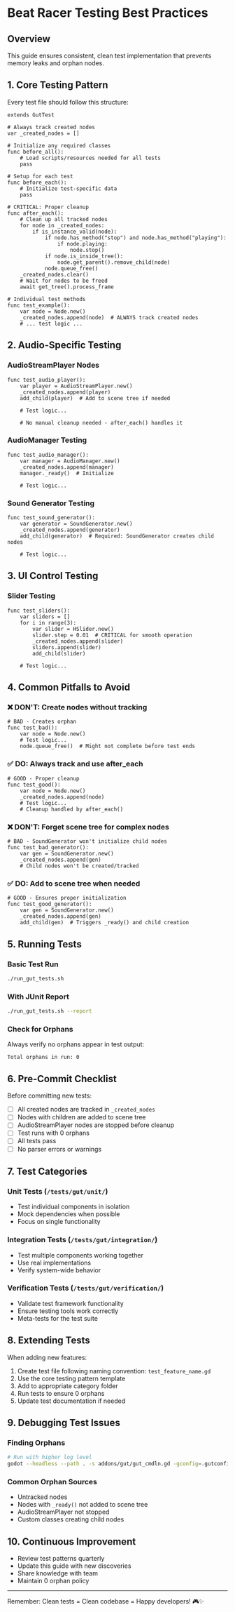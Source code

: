 # Beat Racer Testing Best Practices

## Overview
This guide ensures consistent, clean test implementation that prevents memory leaks and orphan nodes.

## 1. Core Testing Pattern

Every test file should follow this structure:

```gdscript
extends GutTest

# Always track created nodes
var _created_nodes = []

# Initialize any required classes
func before_all():
    # Load scripts/resources needed for all tests
    pass

# Setup for each test
func before_each():
    # Initialize test-specific data
    pass

# CRITICAL: Proper cleanup
func after_each():
    # Clean up all tracked nodes
    for node in _created_nodes:
        if is_instance_valid(node):
            if node.has_method("stop") and node.has_method("playing"):
                if node.playing:
                    node.stop()
            if node.is_inside_tree():
                node.get_parent().remove_child(node)
            node.queue_free()
    _created_nodes.clear()
    # Wait for nodes to be freed
    await get_tree().process_frame

# Individual test methods
func test_example():
    var node = Node.new()
    _created_nodes.append(node)  # ALWAYS track created nodes
    # ... test logic ...
```

## 2. Audio-Specific Testing

### AudioStreamPlayer Nodes
```gdscript
func test_audio_player():
    var player = AudioStreamPlayer.new()
    _created_nodes.append(player)
    add_child(player)  # Add to scene tree if needed
    
    # Test logic...
    
    # No manual cleanup needed - after_each() handles it
```

### AudioManager Testing
```gdscript
func test_audio_manager():
    var manager = AudioManager.new()
    _created_nodes.append(manager)
    manager._ready()  # Initialize
    
    # Test logic...
```

### Sound Generator Testing
```gdscript
func test_sound_generator():
    var generator = SoundGenerator.new()
    _created_nodes.append(generator)
    add_child(generator)  # Required: SoundGenerator creates child nodes
    
    # Test logic...
```

## 3. UI Control Testing

### Slider Testing
```gdscript
func test_sliders():
    var sliders = []
    for i in range(3):
        var slider = HSlider.new()
        slider.step = 0.01  # CRITICAL for smooth operation
        _created_nodes.append(slider)
        sliders.append(slider)
        add_child(slider)
    
    # Test logic...
```

## 4. Common Pitfalls to Avoid

### ❌ DON'T: Create nodes without tracking
```gdscript
# BAD - Creates orphan
func test_bad():
    var node = Node.new()
    # Test logic...
    node.queue_free()  # Might not complete before test ends
```

### ✅ DO: Always track and use after_each
```gdscript
# GOOD - Proper cleanup
func test_good():
    var node = Node.new()
    _created_nodes.append(node)
    # Test logic...
    # Cleanup handled by after_each()
```

### ❌ DON'T: Forget scene tree for complex nodes
```gdscript
# BAD - SoundGenerator won't initialize child nodes
func test_bad_generator():
    var gen = SoundGenerator.new()
    _created_nodes.append(gen)
    # Child nodes won't be created/tracked
```

### ✅ DO: Add to scene tree when needed
```gdscript
# GOOD - Ensures proper initialization
func test_good_generator():
    var gen = SoundGenerator.new()
    _created_nodes.append(gen)
    add_child(gen)  # Triggers _ready() and child creation
```

## 5. Running Tests

### Basic Test Run
```bash
./run_gut_tests.sh
```

### With JUnit Report
```bash
./run_gut_tests.sh --report
```

### Check for Orphans
Always verify no orphans appear in test output:
```
Total orphans in run: 0
```

## 6. Pre-Commit Checklist

Before committing new tests:

- [ ] All created nodes are tracked in `_created_nodes`
- [ ] Nodes with children are added to scene tree
- [ ] AudioStreamPlayer nodes are stopped before cleanup
- [ ] Test runs with 0 orphans
- [ ] All tests pass
- [ ] No parser errors or warnings

## 7. Test Categories

### Unit Tests (`/tests/gut/unit/`)
- Test individual components in isolation
- Mock dependencies when possible
- Focus on single functionality

### Integration Tests (`/tests/gut/integration/`)
- Test multiple components working together
- Use real implementations
- Verify system-wide behavior

### Verification Tests (`/tests/gut/verification/`)
- Validate test framework functionality
- Ensure testing tools work correctly
- Meta-tests for the test suite

## 8. Extending Tests

When adding new features:

1. Create test file following naming convention: `test_feature_name.gd`
2. Use the core testing pattern template
3. Add to appropriate category folder
4. Run tests to ensure 0 orphans
5. Update test documentation if needed

## 9. Debugging Test Issues

### Finding Orphans
```bash
# Run with higher log level
godot --headless --path . -s addons/gut/gut_cmdln.gd -gconfig=.gutconfig.json -glog=3
```

### Common Orphan Sources
- Untracked nodes
- Nodes with `_ready()` not added to scene tree
- AudioStreamPlayer not stopped
- Custom classes creating child nodes

## 10. Continuous Improvement

- Review test patterns quarterly
- Update this guide with new discoveries
- Share knowledge with team
- Maintain 0 orphan policy

---

Remember: Clean tests = Clean codebase = Happy developers! 🎮✨